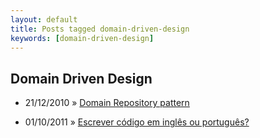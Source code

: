 ```yaml
---
layout: default
title: Posts tagged domain-driven-design
keywords: [domain-driven-design]
---
```

<h2 class="category">Domain Driven Design</h2>
<ul class="posts">
<li>
<p>
<span class="date">21/12/2010</span> &raquo; 
<a href="/blog/domain-repository-pattern">Domain Repository pattern</a>
</p>
</li> 
<li>
<p>
<span class="date">01/10/2011</span> &raquo; 
<a href="/blog/escrever-codigo-em-ingles-ou-portugues">Escrever código em inglês ou português?</a>
</p>
</li> 
</ul>
